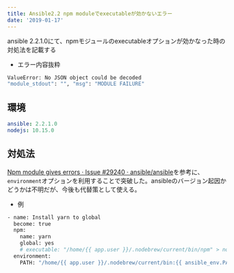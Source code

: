```yaml
---
title: Ansible2.2 npm moduleでexecutableが効かないエラー
date: '2019-01-17'
---
```


ansible 2.2.1.0にて、npmモジュールのexecutableオプションが効かなった時の対処法を記載する

- エラー内容抜粋

```bash
ValueError: No JSON object could be decoded
"module_stdout": "", "msg": "MODULE FAILURE"
```

## 環境

```yaml
ansible: 2.2.1.0
nodejs: 10.15.0
```

## 対処法

[Npm module gives errors · Issue #29240 · ansible/ansible](https://github.com/ansible/ansible/issues/29240)を参考に、`environment`オプションを利用することで突破した。ansibleのバージョン起因かどうかは不明だが、今後も代替策として使える。

- 例

```bash
- name: Install yarn to global
  become: true
  npm:
    name: yarn
    global: yes
    # executable: "/home/{{ app.user }}/.nodebrew/current/bin/npm" > not working
  environment:
    PATH: "/home/{{ app.user }}/.nodebrew/current/bin:{{ ansible_env.PATH }}"
```
